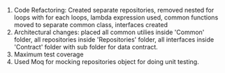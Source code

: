 
1. Code Refactoring: Created separate repositories, removed nested for loops with for each loops, lambda expression used, common functions moved to separate common class,
    interfaces created
2. Architectural changes: placed all common utilies inside 'Common' folder, all repositories inside 'Repositories' folder, all interfaces inside 'Contract' folder with sub folder for data contract.
3. Maximum test coverage
4. Used Moq for mocking repositories object for doing unit testing.

